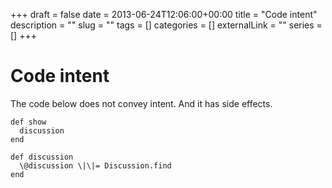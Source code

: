 +++ 
draft = false
date = 2013-06-24T12:06:00+00:00
title = "Code intent"
description = ""
slug = "" 
tags = []
categories = []
externalLink = ""
series = []
+++

# Code intent

The code below does not convey intent. And it has side effects.

```
def show 
  discussion 
end
```

```
def discussion
  \@discussion \|\|= Discussion.find 
end

